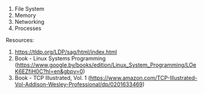 1. File System
2. Memory
3. Networking
4. Processes

Resources:
1. https://tldp.org/LDP/sag/html/index.html
2. Book - Linux Systems Programming (https://www.google.by/books/edition/Linux_System_Programming/LOeK6EZfiH0C?hl=en&gbpv=0)
3. Book - TCP Illustrated, Vol. 1 (https://www.amazon.com/TCP-Illustrated-Vol-Addison-Wesley-Professional/dp/0201633469)